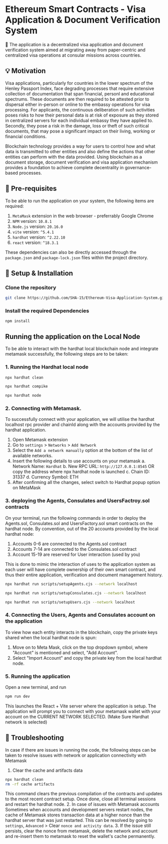 # Ethereum Smart Contracts - Visa Application & Document Verification System
🚀 The application is a decentralized visa application and document verification system aimed at migrating away from paper-centric and centralized visa operations at consular missions across countries.

## 💡 Motivation
Visa applications, particularly for countries in the lower spectrum of the Henley Passport Index, face degrading processes that require extensive collection of documentation that span financial, personl and educational spectrums. These documents are then required to be attested prior to dispersal either in-person or online to the embassy operations for visa processing. For applicants, the continuous deliberation of such activities poses risks to how their personal data is at risk of exposure as they stored in centralized servers for each individual embassy they have applied to. Secondly, they pose a risk in the damage, loss or theft of such critical documents, that may pose a significant impact on their living, working or financial conditions. 

Blockchain technology provides a way for users to control how and what data is transmitted to other entities and also define the actions that other entities can perform with the data provided. Using blockchain as a document storage, document verification and visa application mechanism provides a foundation to achieve complete decentrality in governance-based processes.

## 🔧 Pre-requisites
To be able to run the application on your system, the following items are required:
1. `MetaMask` extension in the web browser - preferrably Google Chrome
2. `NPM` version: `10.8.1`
3. `Node.js` version: `20.16.0`
4. `vite` version: `^5.4.1`
5. `hardhat` version: `^2.22.10`
6. `react` version: `^18.3.1`

These dependencies can also be directly accessed through the `package.json` and `package-lock.json` files within the project directory.

## 👷 Setup & Installation

### Clone the repository

```zsh
git clone https://github.com/SHA-15/Ethereum-Visa-Application-System.git
```

### Install the required Dependencies
```
npm install 
```

## Running the application on the Local Node
To be able to interact with the hardhat local blockchain node and integrate metamask successfully, the following steps are to be taken:

### 1. Running the Hardhat local node

```zsh
npx hardhat clean
```
```zsh
npx hardhat compike
```
```zsh
npx hardhat node
```
### 2. Connecting with Metamask.
To successfully connect with your application, we will utilise the hardhat localhost rpc provider and chainId along with the accounts provided by the hardhat application.

1. Open Metamask extension
2. Go to `settings` > `Networks` > `Add Network`
3. Select the `Add a network manually` option at the bottom of the list of available networks.
4. Insert the following details to use accounts on your metamask
   a. Network Name: `Hardhat`
   b. New RPC URL: `http://127.0.0.1:8545` OR copy the address where npx hardhat node is launched
   c. Chain ID: 31337
   d. Currency Symbol: ETH
5. After confirming all the changes, select switch to Hardhat popup option on MetaMask


### 3. deploying the Agents, Consulates and UsersFactroy.sol contracts
On your terminal, run the following commands in order to deploy the Agents.sol, Consulates.sol and UsersFactory.sol smart contracts on the hardhat node. By convention, out of the 20 accounts provided by the local hardhat node:

1. Accounts 0-6 are connected to the Agents.sol contract
2. Accounts 7-14 are connected to the Consulates.sol contract
3. Account 15-19 are reserved for User interaction (used by you)

This is done to mimic the interaction of uses to the application system as each user will have complete ownership of their own smart contract, and thus their entire application, verification and document management history.

```zsh
npx hardhat run scripts/setupAgents.cjs --network localhost
```
```zsh
npx hardhat run scripts/setupConsulates.cjs --network localhost
```

```zsh
npx hardhat run scripts/setupUsers.cjs --network localhost
```

### 4. Connecting the Users, Agents and Consulates account on the application
To view how each entity interacts in the blockchain, copy the private keys shared when the local hardhat node is spun:
1. Move on to Meta Mask, click on the top dropdown symbol, where "Account" is mentioned and select, "Add Account".
2. Select "Import Account" and copy the private key from the local hardhat node.


### 5. Running the application
Open a new terminal, and run 
```zsh
npm run dev
```
This launches the React + Vite server where the application is setup. The application will prompt you to connect with your metamask wallet with your account on the CURRENT NETWORK SELECTED. (Make Sure Hardhat network is selected)

## 🧰 Troubleshooting
In case if there are issues in running the code, the following steps can be taken to resolve issues with network or application connectivity with Metamask
1. Clear the cache and artifacts data
```zsh
npx hardhat clean
rm -rf cache artifacts
```
This command clears the previous compilation of the contracts and updates to the most recent contract setup. Once done, close all terminal sessions and restart the hardhat node.
2. In case of issues with Metamask accounts
Sometimes when accounts and development servers restart nodes, the cache of Metamask stores transaction data at a higher nonce than the hardhat server that was just restarted. This can be resolved by going to `settings`, `Advanced` > Clear `nonce and activity data`.
3. If the issue still persists, clear the nonce from metamask, delete the network and account and re-insert them to metamask to reset the wallet's cache permanently. 
